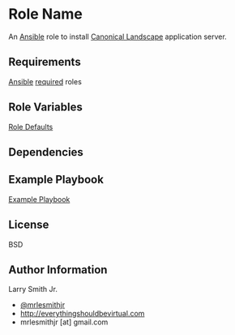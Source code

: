 Role Name
=========

An [Ansible] role to install [Canonical Landscape] application server.

Requirements
------------

[Ansible] [required](./requirements.yml) roles

Role Variables
--------------

[Role Defaults](./defaults/main.yml)

Dependencies
------------


Example Playbook
----------------

[Example Playbook](./playbook.yml)

License
-------

BSD

Author Information
------------------
Larry Smith Jr.
- [@mrlesmithjr]
- http://everythingshouldbevirtual.com
- mrlesmithjr [at] gmail.com

[@mrlesmithjr]: <https://www.twitter.com/mrlesmithjr>

[Ansible]: <https://www.ansible.com>
[Canonical Landscape]: <https://landscape.canonical.com/>
